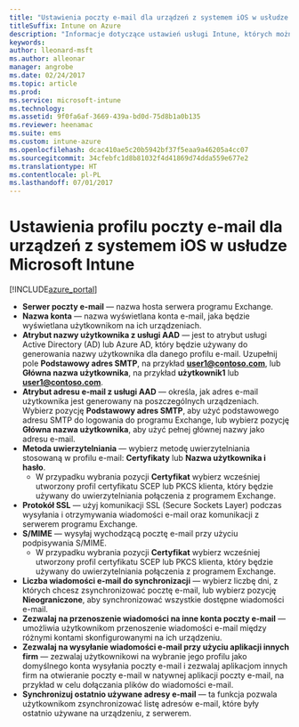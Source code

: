 ```yaml
---
title: "Ustawienia poczty e-mail dla urządzeń z systemem iOS w usłudze Intune"
titleSuffix: Intune on Azure
description: "Informacje dotyczące ustawień usługi Intune, których można użyć do konfigurowania połączeń poczty e-mail na urządzeniach z systemem iOS."
keywords: 
author: lleonard-msft
ms.author: alleonar
manager: angrobe
ms.date: 02/24/2017
ms.topic: article
ms.prod: 
ms.service: microsoft-intune
ms.technology: 
ms.assetid: 9f0fa6af-3669-439a-bd0d-75d8b1a0b135
ms.reviewer: heenamac
ms.suite: ems
ms.custom: intune-azure
ms.openlocfilehash: dcac410ae5c20b5942bf37f5eaa9a46205a4cc07
ms.sourcegitcommit: 34cfebfc1d8b81032f4d41869d74dda559e677e2
ms.translationtype: HT
ms.contentlocale: pl-PL
ms.lasthandoff: 07/01/2017
---
```

# <a name="email-profile-settings-for-ios-devices-in-microsoft-intune"></a>Ustawienia profilu poczty e-mail dla urządzeń z systemem iOS w usłudze Microsoft Intune

[!INCLUDE[azure_portal](./includes/azure_portal.md)]



- **Serwer poczty e-mail** — nazwa hosta serwera programu Exchange.
- **Nazwa konta** — nazwa wyświetlana konta e-mail, jaka będzie wyświetlana użytkownikom na ich urządzeniach.
- **Atrybut nazwy użytkownika z usługi AAD** — jest to atrybut usługi Active Directory (AD) lub Azure AD, który będzie używany do generowania nazwy użytkownika dla danego profilu e-mail. Uzupełnij pole **Podstawowy adres SMTP**, na przykład **user1@contoso.com**, lub **Główna nazwa użytkownika**, na przykład **użytkownik1** lub **user1@contoso.com**.
- **Atrybut adresu e-mail z usługi AAD** — określa, jak adres e-mail użytkownika jest generowany na poszczególnych urządzeniach. Wybierz pozycję **Podstawowy adres SMTP**, aby użyć podstawowego adresu SMTP do logowania do programu Exchange, lub wybierz pozycję **Główna nazwa użytkownika**, aby użyć pełnej głównej nazwy jako adresu e-mail.
- **Metoda uwierzytelniania** — wybierz metodę uwierzytelniania stosowaną w profilu e-mail: **Certyfikaty** lub **Nazwa użytkownika i hasło**.
    - W przypadku wybrania pozycji **Certyfikat** wybierz wcześniej utworzony profil certyfikatu SCEP lub PKCS klienta, który będzie używany do uwierzytelniania połączenia z programem Exchange.
- **Protokół SSL** — użyj komunikacji SSL (Secure Sockets Layer) podczas wysyłania i otrzymywania wiadomości e-mail oraz komunikacji z serwerem programu Exchange.
- **S/MIME** — wysyłaj wychodzącą pocztę e-mail przy użyciu podpisywania S/MIME.
    - W przypadku wybrania pozycji **Certyfikat** wybierz wcześniej utworzony profil certyfikatu SCEP lub PKCS klienta, który będzie używany do uwierzytelniania połączenia z programem Exchange.
- **Liczba wiadomości e-mail do synchronizacji** — wybierz liczbę dni, z których chcesz zsynchronizować pocztę e-mail, lub wybierz pozycję **Nieograniczone**, aby synchronizować wszystkie dostępne wiadomości e-mail.
- **Zezwalaj na przenoszenie wiadomości na inne konta poczty e-mail** — umożliwia użytkownikom przenoszenie wiadomości e-mail między różnymi kontami skonfigurowanymi na ich urządzeniu.
- **Zezwalaj na wysyłanie wiadomości e-mail przy użyciu aplikacji innych firm** — zezwalaj użytkownikowi na wybranie jego profilu jako domyślnego konta wysyłania poczty e-mail i zezwalaj aplikacjom innych firm na otwieranie poczty e-mail w natywnej aplikacji poczty e-mail, na przykład w celu dołączania plików do wiadomości e-mail.
- **Synchronizuj ostatnio używane adresy e-mail** — ta funkcja pozwala użytkownikom zsynchronizować listę adresów e-mail, które były ostatnio używane na urządzeniu, z serwerem.
